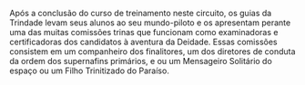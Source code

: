 ﻿Após a conclusão do curso de treinamento neste circuito, os guias da Trindade levam seus alunos ao seu mundo-piloto e os apresentam perante uma das muitas comissões trinas que funcionam como examinadoras e certificadoras dos candidatos à aventura da Deidade. Essas comissões consistem em um companheiro dos finalitores, um dos diretores de conduta da ordem dos supernafins primários, e ou um Mensageiro Solitário do espaço ou um Filho Trinitizado do Paraíso.